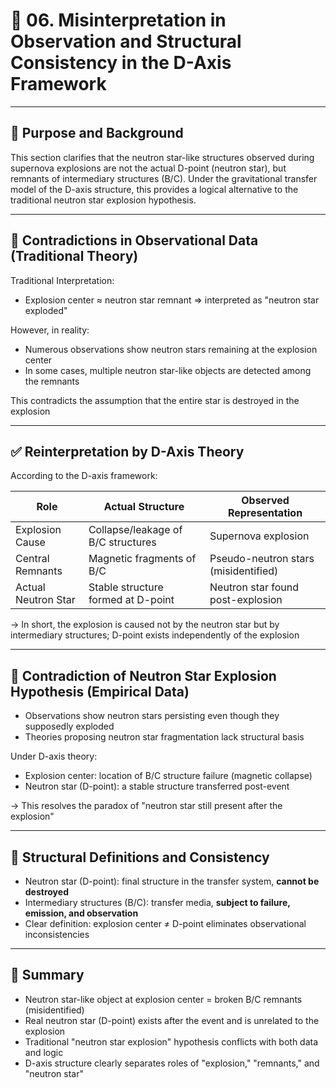# 🧠 06. Misinterpretation in Observation and Structural Consistency in the D-Axis Framework

---

## 📌 Purpose and Background

This section clarifies that the neutron star-like structures observed during supernova explosions are not the actual D-point (neutron star), but remnants of intermediary structures (B/C). Under the gravitational transfer model of the D-axis structure, this provides a logical alternative to the traditional neutron star explosion hypothesis.

---

## 🔭 Contradictions in Observational Data (Traditional Theory)

Traditional Interpretation:
- Explosion center ≈ neutron star remnant ⇒ interpreted as "neutron star exploded"

However, in reality:
- Numerous observations show neutron stars remaining at the explosion center
- In some cases, multiple neutron star-like objects are detected among the remnants

This contradicts the assumption that the entire star is destroyed in the explosion

---

## ✅ Reinterpretation by D-Axis Theory

According to the D-axis framework:

| Role             | Actual Structure                | Observed Representation       |
|------------------|----------------------------------|-------------------------------|
| Explosion Cause   | Collapse/leakage of B/C structures | Supernova explosion           |
| Central Remnants  | Magnetic fragments of B/C         | Pseudo-neutron stars (misidentified) |
| Actual Neutron Star | Stable structure formed at D-point | Neutron star found post-explosion |

→ In short, the explosion is caused not by the neutron star but by intermediary structures; D-point exists independently of the explosion

---

## 🚫 Contradiction of Neutron Star Explosion Hypothesis (Empirical Data)

- Observations show neutron stars persisting even though they supposedly exploded
- Theories proposing neutron star fragmentation lack structural basis

Under D-axis theory:
- Explosion center: location of B/C structure failure (magnetic collapse)
- Neutron star (D-point): a stable structure transferred post-event

→ This resolves the paradox of "neutron star still present after the explosion"

---

## 📐 Structural Definitions and Consistency

- Neutron star (D-point): final structure in the transfer system, **cannot be destroyed**
- Intermediary structures (B/C): transfer media, **subject to failure, emission, and observation**
- Clear definition: explosion center ≠ D-point eliminates observational inconsistencies

---

## 🧠 Summary

- Neutron star-like object at explosion center = broken B/C remnants (misidentified)
- Real neutron star (D-point) exists after the event and is unrelated to the explosion
- Traditional "neutron star explosion" hypothesis conflicts with both data and logic
- D-axis structure clearly separates roles of "explosion," "remnants," and "neutron star"